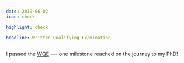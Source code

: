 ```yaml
---
date: 2019-06-02
icon: check

highlight: check

headline: Written Qualifying Examination
---
```


I passed the [WQE](https://www.cs.ucla.edu/written-qualifying-exam-wqe/) --- one milestone reached on the journey to my PhD!
